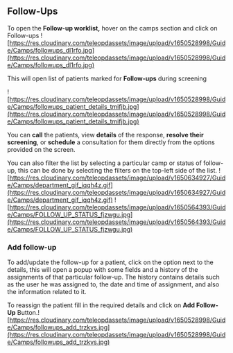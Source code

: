 ﻿## Follow-Ups

To open the **Follow-up worklist,** hover on the camps section and click on Follow-ups
![https://res.cloudinary.com/teleopdassets/image/upload/v1650528998/Guide/Camps/followups_dl1rfo.jpg](https://res.cloudinary.com/teleopdassets/image/upload/v1650528998/Guide/Camps/followups_dl1rfo.jpg)

This will open list of patients marked for **Follow-ups** during screening

![https://res.cloudinary.com/teleopdassets/image/upload/v1650528998/Guide/Camps/followups_patient_details_tmifjb.jpg](https://res.cloudinary.com/teleopdassets/image/upload/v1650528998/Guide/Camps/followups_patient_details_tmifjb.jpg)

You can **call** the patients, view **details** of the response, **resolve their screening**, or **schedule** a consultation for them directly from the options provided on the screen.

You can also filter the list by selecting a particular camp or status of follow-up, this can be done by selecting the filters on the top-left side of the list.
![https://res.cloudinary.com/teleopdassets/image/upload/v1650634927/Guide/Camps/department_gif_iqqh4z.gif](https://res.cloudinary.com/teleopdassets/image/upload/v1650634927/Guide/Camps/department_gif_iqqh4z.gif)
![https://res.cloudinary.com/teleopdassets/image/upload/v1650564393/Guide/Camps/FOLLOW_UP_STATUS_fjzwgu.jpg](https://res.cloudinary.com/teleopdassets/image/upload/v1650564393/Guide/Camps/FOLLOW_UP_STATUS_fjzwgu.jpg)

### Add follow-up

To add/update the follow-up for a patient, click on the option next to the details, this will open a popup with some fields and a history of the assignments of that particular follow-up. The history contains details such as the user he was assigned to, the date and time of assignment, and also the information related to it.

To reassign the patient fill in the required details and click on **Add Follow-Up** Button.![https://res.cloudinary.com/teleopdassets/image/upload/v1650528998/Guide/Camps/followups_add_trzkvs.jpg](https://res.cloudinary.com/teleopdassets/image/upload/v1650528998/Guide/Camps/followups_add_trzkvs.jpg)
